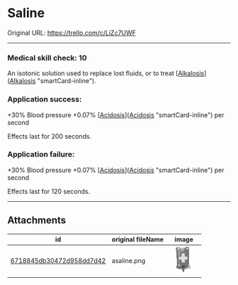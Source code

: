 # Saline

Original URL: https://trello.com/c/LiZc7UWF

---

### Medical skill check: 10

An isotonic solution used to replace lost fluids, or to treat [[Alkalosis](../Blood/Alkalosis.md)]([Alkalosis](../Blood/Alkalosis.md) "smartCard-inline").

### Application success:

\+30% Blood pressure
\+0.07% [[Acidosis](../Blood/Acidosis.md)]([Acidosis](../Blood/Acidosis.md) "smartCard-inline") per second

Effects last for 200 seconds.

### Application failure:

\+30% Blood pressure
\+0.07% [[Acidosis](../Blood/Acidosis.md)]([Acidosis](../Blood/Acidosis.md) "smartCard-inline") per second

Effects last for 120 seconds.

---

## Attachments

id | original fileName | image
---|---|---
[6718845db30472d958dd7d42](./Saline%20-%20Attachments/6718845db30472d958dd7d42.png) | asaline.png | ![asaline.png\|200](./Saline%20-%20Attachments/6718845db30472d958dd7d42.png)